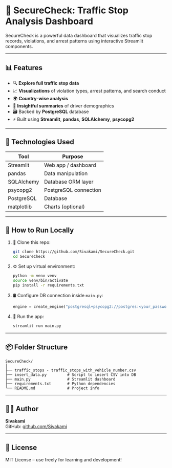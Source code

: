 
# 🚦 SecureCheck: Traffic Stop Analysis Dashboard

SecureCheck is a powerful data dashboard that visualizes traffic stop records, violations, and arrest patterns using interactive Streamlit components.

---

## 📊 Features

- 🔍 **Explore full traffic stop data**
- 📈 **Visualizations** of violation types, arrest patterns, and search conduct
- 🌍 **Country-wise analysis**
- 🧠 **Insightful summaries** of driver demographics
- 🗃️ Backed by **PostgreSQL** database
- ⚡ Built using **Streamlit**, **pandas**, **SQLAlchemy**, **psycopg2**

---

## 🧰 Technologies Used

| Tool         | Purpose                         |
|--------------|----------------------------------|
| Streamlit    | Web app / dashboard              |
| pandas       | Data manipulation                |
| SQLAlchemy   | Database ORM layer               |
| psycopg2     | PostgreSQL connection            |
| PostgreSQL   | Database                         |
| matplotlib   | Charts (optional)                |

---

## 🏁 How to Run Locally

1. 🔽 Clone this repo:
   ```bash
   git clone https://github.com/Sivakami/SecureCheck.git
   cd SecureCheck
   ```

2. ⚙️ Set up virtual environment:
   ```bash
   python -m venv venv
   source venv/bin/activate
   pip install -r requirements.txt
   ```

3. 🛢️ Configure DB connection inside `main.py`:
   ```python
   engine = create_engine("postgresql+psycopg2://postgres:<your_password>@localhost:5432/securecheck_db")
   ```

4. 🚀 Run the app:
   ```bash
   streamlit run main.py
   ```

---

## 📦 Folder Structure

```
SecureCheck/
│
├── traffic_stops - traffic_stops_with_vehicle_number.csv
├── insert_data.py         # Script to insert CSV into DB
├── main.py                # Streamlit dashboard
├── requirements.txt       # Python dependencies
└── README.md              # Project info
```

---

## 👩‍💻 Author

**Sivakami**  
GitHub: [github.com/Sivakami](https://github.com/Sivakami)

---

## 📄 License

MIT License – use freely for learning and development!
